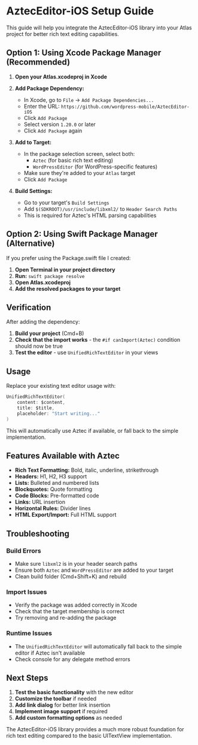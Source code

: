 # AztecEditor-iOS Setup Guide

This guide will help you integrate the AztecEditor-iOS library into your Atlas project for better rich text editing capabilities.

## Option 1: Using Xcode Package Manager (Recommended)

1. **Open your Atlas.xcodeproj in Xcode**

2. **Add Package Dependency:**
   - In Xcode, go to `File` → `Add Package Dependencies...`
   - Enter the URL: `https://github.com/wordpress-mobile/AztecEditor-iOS`
   - Click `Add Package`
   - Select version `1.20.0` or later
   - Click `Add Package` again

3. **Add to Target:**
   - In the package selection screen, select both:
     - `Aztec` (for basic rich text editing)
     - `WordPressEditor` (for WordPress-specific features)
   - Make sure they're added to your `Atlas` target
   - Click `Add Package`

4. **Build Settings:**
   - Go to your target's `Build Settings`
   - Add `$(SDKROOT)/usr/include/libxml2/` to `Header Search Paths`
   - This is required for Aztec's HTML parsing capabilities

## Option 2: Using Swift Package Manager (Alternative)

If you prefer using the Package.swift file I created:

1. **Open Terminal in your project directory**
2. **Run:** `swift package resolve`
3. **Open Atlas.xcodeproj**
4. **Add the resolved packages to your target**

## Verification

After adding the dependency:

1. **Build your project** (Cmd+B)
2. **Check that the import works** - the `#if canImport(Aztec)` condition should now be true
3. **Test the editor** - use `UnifiedRichTextEditor` in your views

## Usage

Replace your existing text editor usage with:

```swift
UnifiedRichTextEditor(
    content: $content,
    title: $title,
    placeholder: "Start writing..."
)
```

This will automatically use Aztec if available, or fall back to the simple implementation.

## Features Available with Aztec

- **Rich Text Formatting:** Bold, italic, underline, strikethrough
- **Headers:** H1, H2, H3 support
- **Lists:** Bulleted and numbered lists
- **Blockquotes:** Quote formatting
- **Code Blocks:** Pre-formatted code
- **Links:** URL insertion
- **Horizontal Rules:** Divider lines
- **HTML Export/Import:** Full HTML support

## Troubleshooting

### Build Errors
- Make sure `libxml2` is in your header search paths
- Ensure both `Aztec` and `WordPressEditor` are added to your target
- Clean build folder (Cmd+Shift+K) and rebuild

### Import Issues
- Verify the package was added correctly in Xcode
- Check that the target membership is correct
- Try removing and re-adding the package

### Runtime Issues
- The `UnifiedRichTextEditor` will automatically fall back to the simple editor if Aztec isn't available
- Check console for any delegate method errors

## Next Steps

1. **Test the basic functionality** with the new editor
2. **Customize the toolbar** if needed
3. **Add link dialog** for better link insertion
4. **Implement image support** if required
5. **Add custom formatting options** as needed

The AztecEditor-iOS library provides a much more robust foundation for rich text editing compared to the basic UITextView implementation.
